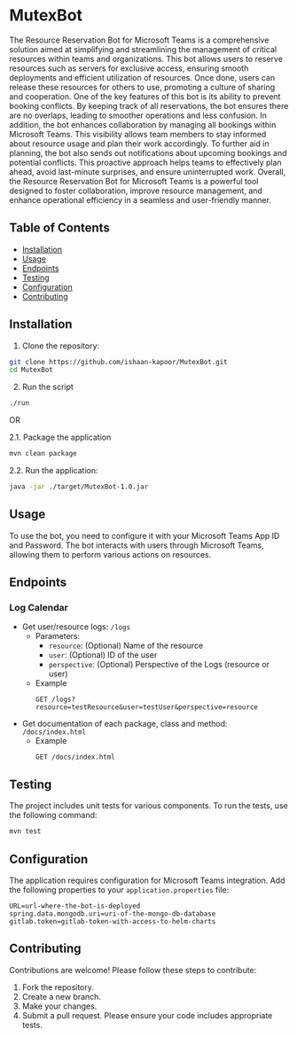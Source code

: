 # MutexBot

The Resource Reservation Bot for Microsoft Teams is a comprehensive solution aimed at simplifying and streamlining the management of critical resources within teams and organizations. This bot allows users to reserve resources such as servers for exclusive access, ensuring smooth deployments and efficient utilization of resources. Once done, users can release these resources for others to use, promoting a culture of sharing and cooperation.
One of the key features of this bot is its ability to prevent booking conflicts. By keeping track of all reservations, the bot ensures there are no overlaps, leading to smoother operations and less confusion.
In addition, the bot enhances collaboration by managing all bookings within Microsoft Teams. This visibility allows team members to stay informed about resource usage and plan their work accordingly.
To further aid in planning, the bot also sends out notifications about upcoming bookings and potential conflicts. This proactive approach helps teams to effectively plan ahead, avoid last-minute surprises, and ensure uninterrupted work.
Overall, the Resource Reservation Bot for Microsoft Teams is a powerful tool designed to foster collaboration, improve resource management, and enhance operational efficiency in a seamless and user-friendly manner.

## Table of Contents

- [Installation](#installation)
- [Usage](#usage)
- [Endpoints](#endpoints)
- [Testing](#testing)
- [Configuration](#configuration)
- [Contributing](#contributing)

## Installation

1. Clone the repository:
```bash
git clone https://github.com/ishaan-kapoor/MutexBot.git
cd MutexBot
```
2. Run the script
```bash
./run
```

OR

2.1. Package the application
```bash
mvn clean package
```
2.2. Run the application:
```bash
java -jar ./target/MutexBot-1.0.jar
```

## Usage
To use the bot, you need to configure it with your Microsoft Teams App ID and Password. The bot interacts with users through Microsoft Teams, allowing them to perform various actions on resources.

## Endpoints
### Log Calendar
- Get user/resource logs: `/logs`
    - Parameters:
        - `resource`: (Optional) Name of the resource
        - `user`: (Optional) ID of the user
        - `perspective`: (Optional) Perspective of the Logs (resource or user)
    - Example
      ```curl
      GET /logs?resource=testResource&user=testUser&perspective=resource
      ```
- Get documentation of each package, class and method: `/docs/index.html`
    - Example
      ```curl
      GET /docs/index.html
      ```

## Testing
The project includes unit tests for various components. To run the tests, use the following command:
```bash
mvn test
```

## Configuration
The application requires configuration for Microsoft Teams integration. Add the following properties to your `application.properties` file:
```properties
URL=url-where-the-bot-is-deployed
spring.data.mongodb.uri=uri-of-the-mongo-db-database
gitlab.token=gitlab-token-with-access-to-helm-charts
```

## Contributing
Contributions are welcome! Please follow these steps to contribute:

1. Fork the repository.
2. Create a new branch.
3. Make your changes.
4. Submit a pull request.
Please ensure your code includes appropriate tests.


